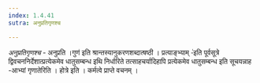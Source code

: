 ```yaml
---
index: 1.4.41
sutra: अनुप्रतिगृणश्च

---
```

_अनुप्रतिगृणश्च_ - अनुप्रति ।गुण॑ इति श्रान्तस्यानुकरणशब्दात्षष्ठी । प्रत्याङ्भ्याम् -॑इति पूर्वसूत्रे द्विवचननिर्देशात्प्रत्येकमेव धातुसम्बन्ध इथि निर्धारिते तत्साहचर्यादिहापि प्रत्येकमेव धातुसम्बन्ध इति सूचयन्नाह -आभ्यां गृणातेरिति । होत्रे इति । कर्मत्वे प्राप्ते वचनम् ।